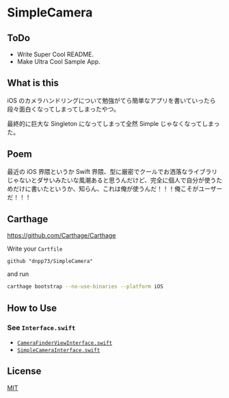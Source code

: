 SimpleCamera
===========


## ToDo

- Write Super Cool README.
- Make Ultra Cool Sample App.


## What is this

iOS のカメラハンドリングについて勉強がてら簡単なアプリを書いていったら段々面白くなってしまってしまったやつ。

最終的に巨大な Singleton になってしまって全然 Simple じゃなくなってしまった。


## Poem

最近の iOS 界隈というか Swift 界隈、型に厳密でクールでお洒落なライブラリじゃないとダサいみたいな風潮あると思うんだけど、完全に個人で自分が使うためだけに書いたというか、知らん、これは俺が使うんだ！！！俺こそがユーザーだ！！！


## Carthage

https://github.com/Carthage/Carthage

Write your `Cartfile`

```
github "dnpp73/SimpleCamera"
```

and run

```sh
carthage bootstrap --no-use-binaries --platform iOS
```


## How to Use

### See `Interface.swift`

- [`CameraFinderViewInterface.swift`](/Sources/CameraFinderViewInterface.swift)
- [`SimpleCameraInterface.swift`](/Sources/SimpleCameraInterface.swift)


## License

[MIT](/LICENSE)
